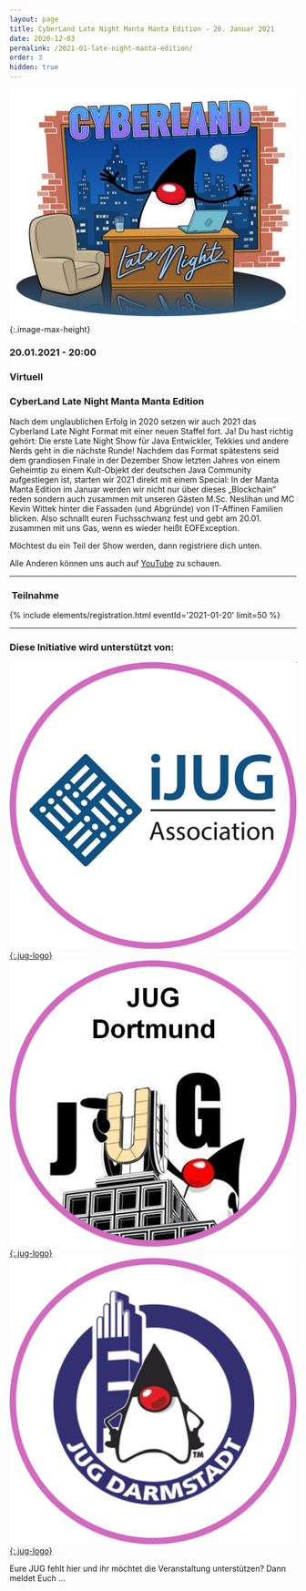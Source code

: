 ```yaml
---
layout: page
title: CyberLand Late Night Manta Manta Edition - 20. Januar 2021
date: 2020-12-03
permalink: /2021-01-late-night-manta-edition/
order: 3
hidden: true
---
```


![Logo](/assets/logo/cyberland-Late-Night.jpg){:.image-max-height}

### <i class="fas fa-lg fa-calendar"></i> 20.01.2021 - 20:00

### <i class="fas fa-lg fa-globe"></i> Virtuell

### <i class="fas fa-lg fa-tv"></i> CyberLand Late Night Manta Manta Edition

Nach dem unglaublichen Erfolg in 2020 setzen wir auch 2021 das Cyberland Late Night Format mit einer neuen Staffel fort. Ja! Du hast richtig gehört: Die erste Late Night Show für Java Entwickler, Tekkies und andere Nerds geht in die nächste Runde! Nachdem das Format spätestens seid dem grandiosen Finale in der Dezember Show letzten Jahres von einem Geheimtip zu einem Kult-Objekt der deutschen Java Community aufgestiegen ist, starten wir 2021 direkt mit einem Special: In der Manta Manta Edition im Januar werden wir nicht nur über dieses „Blockchain“ reden sondern auch zusammen mit unseren Gästen M.Sc. Neslihan und MC Kevin Wittek hinter die Fassaden (und Abgründe) von IT-Affinen Familien blicken. Also schnallt euren Fuchsschwanz fest und gebt am 20.01. zusammen mit uns Gas, wenn es wieder heißt EOFException.


Möchtest du ein Teil der Show werden, dann registriere dich unten.

Alle Anderen können uns auch auf [YouTube](https://youtu.be/OhfjZ-FZkiM) zu schauen.


<hr />

### <i class="fas fa-lg fa-door-open"></i>&nbsp;Teilnahme

{% include elements/registration.html eventId='2021-01-20' limit=50 %}

<hr />

### <i class="fas fa-lg fa-heart"></i> Diese Initiative wird unterstützt von:

[![ijug](/assets/logo/ijug.png){:.jug-logo}](https://www.ijug.eu/)
[![jugdo](/assets/logo/jugdo.png){:.jug-logo}](https://www.meetup.com/JUG-Dortmund/)
[![jugda](/assets/logo/jugda.png){:.jug-logo}](https://www.jug-da.de/)

Eure JUG fehlt hier und ihr möchtet die Veranstaltung unterstützen? Dann meldet Euch ...
